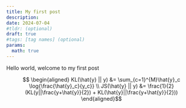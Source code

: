 ```yaml
---
title: My first post
description:
date: 2024-07-04
#tldr: (optional)
draft: true
#tags: [tag names] (optional)
params:
  math: true
---
```


Hello world, welcome to my first post

$$ \begin{aligned}
KL(\hat{y} || y) &= \sum_{c=1}^{M}\hat{y}_c \log{\frac{\hat{y}_c}{y_c}} \\
JS(\hat{y} || y) &= \frac{1}{2}(KL(y||\frac{y+\hat{y}}{2}) + KL(\hat{y}||\frac{y+\hat{y}}{2}))
\end{aligned}$$